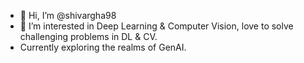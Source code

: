- 👋 Hi, I’m @shivargha98
- 👀 I’m interested in Deep Learning & Computer Vision, love to solve challenging problems in DL & CV.
- Currently exploring the realms of GenAI.

<!---
shivargha98/shivargha98 is a ✨ special ✨ repository because its `README.md` (this file) appears on your GitHub profile.
You can click the Preview link to take a look at your changes.
--->
